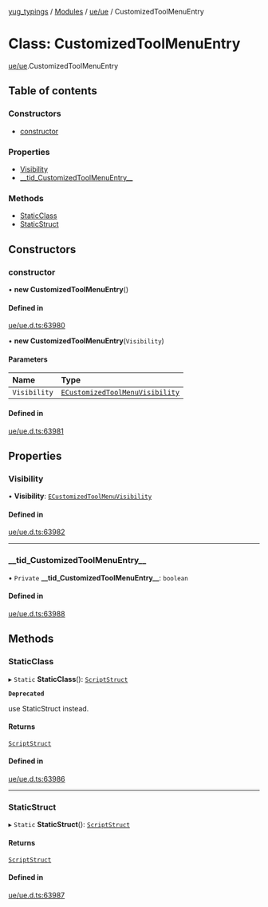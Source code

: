[yug_typings](../README.md) / [Modules](../modules.md) / [ue/ue](../modules/ue_ue.md) / CustomizedToolMenuEntry

# Class: CustomizedToolMenuEntry

[ue/ue](../modules/ue_ue.md).CustomizedToolMenuEntry

## Table of contents

### Constructors

- [constructor](ue_ue.CustomizedToolMenuEntry.md#constructor)

### Properties

- [Visibility](ue_ue.CustomizedToolMenuEntry.md#visibility)
- [\_\_tid\_CustomizedToolMenuEntry\_\_](ue_ue.CustomizedToolMenuEntry.md#__tid_customizedtoolmenuentry__)

### Methods

- [StaticClass](ue_ue.CustomizedToolMenuEntry.md#staticclass)
- [StaticStruct](ue_ue.CustomizedToolMenuEntry.md#staticstruct)

## Constructors

### constructor

• **new CustomizedToolMenuEntry**()

#### Defined in

[ue/ue.d.ts:63980](https://github.com/YugMetaverse/yug_typings/blob/b7d9b19/ue/ue.d.ts#L63980)

• **new CustomizedToolMenuEntry**(`Visibility`)

#### Parameters

| Name | Type |
| :------ | :------ |
| `Visibility` | [`ECustomizedToolMenuVisibility`](../enums/ue_ue.ECustomizedToolMenuVisibility.md) |

#### Defined in

[ue/ue.d.ts:63981](https://github.com/YugMetaverse/yug_typings/blob/b7d9b19/ue/ue.d.ts#L63981)

## Properties

### Visibility

• **Visibility**: [`ECustomizedToolMenuVisibility`](../enums/ue_ue.ECustomizedToolMenuVisibility.md)

#### Defined in

[ue/ue.d.ts:63982](https://github.com/YugMetaverse/yug_typings/blob/b7d9b19/ue/ue.d.ts#L63982)

___

### \_\_tid\_CustomizedToolMenuEntry\_\_

• `Private` **\_\_tid\_CustomizedToolMenuEntry\_\_**: `boolean`

#### Defined in

[ue/ue.d.ts:63988](https://github.com/YugMetaverse/yug_typings/blob/b7d9b19/ue/ue.d.ts#L63988)

## Methods

### StaticClass

▸ `Static` **StaticClass**(): [`ScriptStruct`](ue_ue.ScriptStruct.md)

**`Deprecated`**

use StaticStruct instead.

#### Returns

[`ScriptStruct`](ue_ue.ScriptStruct.md)

#### Defined in

[ue/ue.d.ts:63986](https://github.com/YugMetaverse/yug_typings/blob/b7d9b19/ue/ue.d.ts#L63986)

___

### StaticStruct

▸ `Static` **StaticStruct**(): [`ScriptStruct`](ue_ue.ScriptStruct.md)

#### Returns

[`ScriptStruct`](ue_ue.ScriptStruct.md)

#### Defined in

[ue/ue.d.ts:63987](https://github.com/YugMetaverse/yug_typings/blob/b7d9b19/ue/ue.d.ts#L63987)
